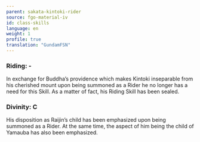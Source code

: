 ```yaml
---
parent: sakata-kintoki-rider
source: fgo-material-iv
id: class-skills
language: en
weight: 1
profile: true
translation: "GundamFSN"
---
```


### Riding: -

In exchange for Buddha’s providence which makes Kintoki inseparable from his cherished mount upon being summoned as a Rider he no longer has a need for this Skill.
As a matter of fact, his Riding Skill has been sealed.

### Divinity: C

His disposition as Raijin’s child has been emphasized upon being summoned as a Rider. At the same time, the aspect of him being the child of Yamauba has also been emphasized.
